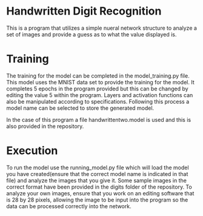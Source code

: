 # Handwritten Digit Recognition

This is a program that utilizes a simple nueral network structure to analyze a set of images and provide 
a guess as to what the value displayed is. 

# Training
The training for the model can be completed in the model_training.py file. This model uses the MNIST
data set to provide the training for the model. It completes 5 epochs in the program provided but this can
be changed by editing the value 5 within the program. Layers and activation functions can also be manipulated 
according to specifications. Following this process a model name can be selected to store the generated model. 

In the case of this program a file handwrittentwo.model is used and this is also provided in the repository. 

# Execution
To run the model use the running_model.py file which will load the model you have created(ensure that
the correct model name is indicated in that file) and analyze the images that you give it. Some sample
images in the correct format have been provided in the digits folder of the repository. To analyze your 
own images, ensure that you work on an editing software that is 28 by 28 pixels, allowing the image to be
input into the program so the data can be processed correctly into the network.
